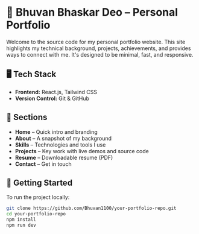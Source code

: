 # 💼 Bhuvan Bhaskar Deo – Personal Portfolio

Welcome to the source code for my personal portfolio website. This site highlights my technical background, projects, achievements, and provides ways to connect with me. It's designed to be minimal, fast, and responsive.

## 🖥️ Tech Stack

- **Frontend:** React.js, Tailwind CSS
- **Version Control:** Git & GitHub


## 📂 Sections

- **Home** – Quick intro and branding
- **About** – A snapshot of my background
- **Skills** – Technologies and tools I use
- **Projects** – Key work with live demos and source code
- **Resume** – Downloadable resume (PDF)
- **Contact** – Get in touch

## 🚀 Getting Started

To run the project locally:

```bash
git clone https://github.com/Bhuvan1100/your-portfolio-repo.git
cd your-portfolio-repo
npm install
npm run dev
